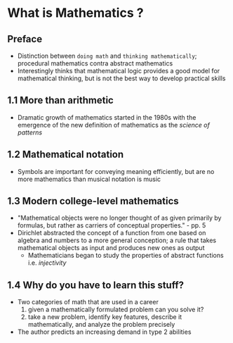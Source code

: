 # What is Mathematics ?

## Preface
- Distinction between `doing math` and `thinking mathematically`; procedural mathematics contra abstract mathematics
- Interestingly thinks that mathematical logic provides a good model for mathematical thinking, but is not the best way to develop practical skills

## 1.1 More than arithmetic
- Dramatic growth of mathematics started in the 1980s with the emergence of the new definition of mathematics as the _science of patterns_

## 1.2 Mathematical notation
- Symbols are important for conveying meaning efficiently, but are no more mathematics than musical notation is music

## 1.3 Modern college-level mathematics
- "Mathematical objects were no longer thought of as given primarily by formulas, but rather as carriers of conceptual properties." - pp. 5
- Dirichlet abstracted the concept of a function from one based on algebra and numbers to a more general conception; a rule that takes mathematical objects as input and produces new ones as output
    - Mathematicians began to study the properties of abstract functions i.e. _injectivity_

## 1.4 Why do you have to learn this stuff?
- Two categories of math that are used in a career
    1. given a mathematically formulated problem can you solve it?
    2. take a new problem, identify key features, describe it mathematically, and analyze the problem precisely
- The author predicts an increasing demand in type 2 abilities

